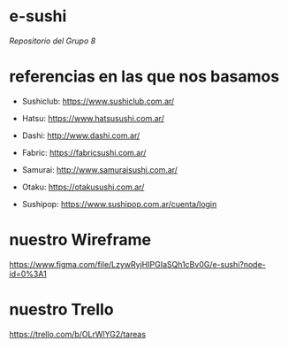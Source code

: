 # e-sushi
*Repositorio del Grupo 8*

# referencias en las que nos basamos 
- Sushiclub: https://www.sushiclub.com.ar/

- Hatsu: https://www.hatsusushi.com.ar/

- Dashi: http://www.dashi.com.ar/

- Fabric: https://fabricsushi.com.ar/

- Samurai: http://www.samuraisushi.com.ar/

- Otaku: https://otakusushi.com.ar/

- Sushipop: https://www.sushipop.com.ar/cuenta/login

# nuestro Wireframe

https://www.figma.com/file/LzywRyjHIPGIaSQh1cBv0G/e-sushi?node-id=0%3A1


# nuestro Trello

https://trello.com/b/OLrWlYG2/tareas
